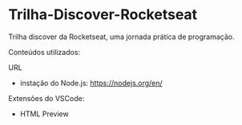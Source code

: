 # Trilha-Discover-Rocketseat
Trilha discover da Rocketseat, uma jornada prática de programação.

Conteúdos utilizados:

URL

- instação do Node.js: https://nodejs.org/en/

Extensões do VSCode:

- HTML Preview
